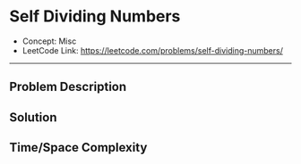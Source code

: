 # Self Dividing Numbers

- Concept: Misc
- LeetCode Link: https://leetcode.com/problems/self-dividing-numbers/

---

## Problem Description

## Solution

## Time/Space Complexity

